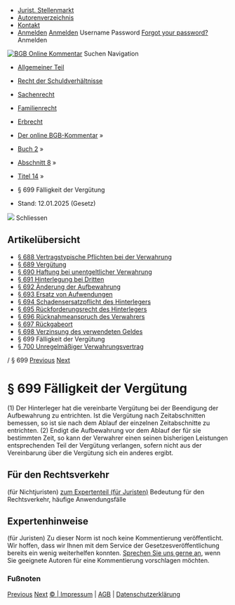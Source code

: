   * [Jurist. Stellenmarkt](https://bgb.kommentar.de/Buch-2/Abschnitt-8/Titel-14/</job-board> "Jurist. Stellenmarkt")
  * [Autorenverzeichnis](https://bgb.kommentar.de/Buch-2/Abschnitt-8/Titel-14/</Autorenverzeichnis> "Autorenverzeichnis")
  * [Kontakt](https://bgb.kommentar.de/Buch-2/Abschnitt-8/Titel-14/</Kontakt>)
  * [Anmelden](https://bgb.kommentar.de/Buch-2/Abschnitt-8/Titel-14/<#login> "show login form") [Anmelden](https://bgb.kommentar.de/Buch-2/Abschnitt-8/Titel-14/<#> "hide login form") Username Password
[Forgot your password?](https://bgb.kommentar.de/Buch-2/Abschnitt-8/Titel-14/</user/forgotpassword>) Anmelden 


[![BGB Online Kommentar](https://bgb.kommentar.de/extension/bgb/design/bgb/images/logo.png)](https://bgb.kommentar.de/Buch-2/Abschnitt-8/Titel-14/</> "BGB Online Kommentar")
Suchen
Navigation
  * [Allgemeiner Teil](https://bgb.kommentar.de/Buch-2/Abschnitt-8/Titel-14/</Buch-1>)
  * [Recht der Schuldverhältnisse](https://bgb.kommentar.de/Buch-2/Abschnitt-8/Titel-14/</Buch-2>)
  * [Sachenrecht](https://bgb.kommentar.de/Buch-2/Abschnitt-8/Titel-14/</Buch-3>)
  * [Familienrecht](https://bgb.kommentar.de/Buch-2/Abschnitt-8/Titel-14/</Buch-4>)
  * [Erbrecht](https://bgb.kommentar.de/Buch-2/Abschnitt-8/Titel-14/</Buch-5>)


  * [Der online BGB-Kommentar](https://bgb.kommentar.de/Buch-2/Abschnitt-8/Titel-14/</>) »
  * [Buch 2](https://bgb.kommentar.de/Buch-2/Abschnitt-8/Titel-14/</Buch-2>) »
  * [Abschnitt 8](https://bgb.kommentar.de/Buch-2/Abschnitt-8/Titel-14/</Buch-2/Abschnitt-8>) »
  * [Titel 14](https://bgb.kommentar.de/Buch-2/Abschnitt-8/Titel-14/</Buch-2/Abschnitt-8/Titel-14>) »
  * § 699 Fälligkeit der Vergütung 
  * Stand: 12.01.2025 (Gesetz) 


![](https://vg01.met.vgwort.de/na/1c9909529ead4f509072c06d9081a7d5)
Schliessen 
## Artikelübersicht
  * [ § 688 Vertragstypische Pflichten bei der Verwahrung ](https://bgb.kommentar.de/Buch-2/Abschnitt-8/Titel-14/</Buch-2/Abschnitt-8/Titel-14/Vertragstypische-Pflichten-bei-der-Verwahrung>)
  * [ § 689 Vergütung ](https://bgb.kommentar.de/Buch-2/Abschnitt-8/Titel-14/</Buch-2/Abschnitt-8/Titel-14/Verguetung>)
  * [ § 690 Haftung bei unentgeltlicher Verwahrung ](https://bgb.kommentar.de/Buch-2/Abschnitt-8/Titel-14/</Buch-2/Abschnitt-8/Titel-14/Haftung-bei-unentgeltlicher-Verwahrung>)
  * [ § 691 Hinterlegung bei Dritten ](https://bgb.kommentar.de/Buch-2/Abschnitt-8/Titel-14/</Buch-2/Abschnitt-8/Titel-14/Hinterlegung-bei-Dritten>)
  * [ § 692 Änderung der Aufbewahrung ](https://bgb.kommentar.de/Buch-2/Abschnitt-8/Titel-14/</Buch-2/Abschnitt-8/Titel-14/Aenderung-der-Aufbewahrung>)
  * [ § 693 Ersatz von Aufwendungen ](https://bgb.kommentar.de/Buch-2/Abschnitt-8/Titel-14/</Buch-2/Abschnitt-8/Titel-14/Ersatz-von-Aufwendungen>)
  * [ § 694 Schadensersatzpflicht des Hinterlegers ](https://bgb.kommentar.de/Buch-2/Abschnitt-8/Titel-14/</Buch-2/Abschnitt-8/Titel-14/Schadensersatzpflicht-des-Hinterlegers>)
  * [ § 695 Rückforderungsrecht des Hinterlegers ](https://bgb.kommentar.de/Buch-2/Abschnitt-8/Titel-14/</Buch-2/Abschnitt-8/Titel-14/Rueckforderungsrecht-des-Hinterlegers>)
  * [ § 696 Rücknahmeanspruch des Verwahrers ](https://bgb.kommentar.de/Buch-2/Abschnitt-8/Titel-14/</Buch-2/Abschnitt-8/Titel-14/Ruecknahmeanspruch-des-Verwahrers>)
  * [ § 697 Rückgabeort ](https://bgb.kommentar.de/Buch-2/Abschnitt-8/Titel-14/</Buch-2/Abschnitt-8/Titel-14/Rueckgabeort>)
  * [ § 698 Verzinsung des verwendeten Geldes ](https://bgb.kommentar.de/Buch-2/Abschnitt-8/Titel-14/</Buch-2/Abschnitt-8/Titel-14/Verzinsung-des-verwendeten-Geldes>)
  * § 699 Fälligkeit der Vergütung 
  * [ § 700 Unregelmäßiger Verwahrungsvertrag ](https://bgb.kommentar.de/Buch-2/Abschnitt-8/Titel-14/</Buch-2/Abschnitt-8/Titel-14/Unregelmaessiger-Verwahrungsvertrag>)


/ § 699 
[Previous](https://bgb.kommentar.de/Buch-2/Abschnitt-8/Titel-14/</Buch-2/Abschnitt-8/Titel-14/Verzinsung-des-verwendeten-Geldes> "§ 698 Verzinsung des verwendeten Geldes") [Next](https://bgb.kommentar.de/Buch-2/Abschnitt-8/Titel-14/</Buch-2/Abschnitt-8/Titel-14/Unregelmaessiger-Verwahrungsvertrag> "§ 700 Unregelmäßiger Verwahrungsvertrag")
# § 699 Fälligkeit der Vergütung
(1) Der Hinterleger hat die vereinbarte Vergütung bei der Beendigung der Aufbewahrung zu entrichten. Ist die Vergütung nach Zeitabschnitten bemessen, so ist sie nach dem Ablauf der einzelnen Zeitabschnitte zu entrichten.
(2) Endigt die Aufbewahrung vor dem Ablauf der für sie bestimmten Zeit, so kann der Verwahrer einen seinen bisherigen Leistungen entsprechenden Teil der Vergütung verlangen, sofern nicht aus der Vereinbarung über die Vergütung sich ein anderes ergibt.
## Für den Rechtsverkehr 
(für Nichtjuristen)
[zum Expertenteil (für Juristen)](https://bgb.kommentar.de/Buch-2/Abschnitt-8/Titel-14/<#expertenhinweise>)
Bedeutung für den Rechtsverkehr, häufige Anwendungsfälle
## Expertenhinweise
(für Juristen)
Zu dieser Norm ist noch keine Kommentierung veröffentlicht. Wir hoffen, dass wir Ihnen mit dem Service der Gesetzesveröffentlichung bereits ein wenig weiterhelfen konnten. [Sprechen Sie uns gerne an](https://bgb.kommentar.de/Buch-2/Abschnitt-8/Titel-14/</Kontakt>), wenn Sie geeignete Autoren für eine Kommentierung vorschlagen möchten. 
### Fußnoten
[Previous](https://bgb.kommentar.de/Buch-2/Abschnitt-8/Titel-14/</Buch-2/Abschnitt-8/Titel-14/Verzinsung-des-verwendeten-Geldes> "§ 698 Verzinsung des verwendeten Geldes") [Next](https://bgb.kommentar.de/Buch-2/Abschnitt-8/Titel-14/</Buch-2/Abschnitt-8/Titel-14/Unregelmaessiger-Verwahrungsvertrag> "§ 700 Unregelmäßiger Verwahrungsvertrag")
[© | Impressum](https://bgb.kommentar.de/Buch-2/Abschnitt-8/Titel-14/</Kontakt>) | [AGB](https://bgb.kommentar.de/Buch-2/Abschnitt-8/Titel-14/</AGB>) | [Datenschutzerklärung](https://bgb.kommentar.de/Buch-2/Abschnitt-8/Titel-14/</Datenschutzerklaerung-fuer-Leser>)
